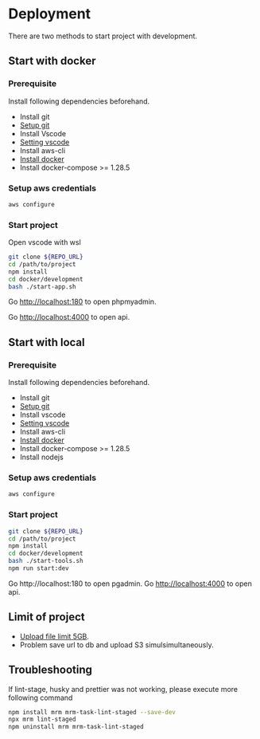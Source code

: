 # Deployment

There are two methods to start project with development.

## Start with docker

### Prerequisite

Install following dependencies beforehand.

- Install git
- [Setup git](../setup-git.md)
- Install Vscode
- [Setting vscode](../setting-vscode.md)
- Install aws-cli
- [Install docker](../install-docker.md)
- Install docker-compose >= 1.28.5

### Setup aws credentials

```bash
aws configure
```

### Start project

Open vscode with wsl

```bash
git clone ${REPO_URL}
cd /path/to/project
npm install
cd docker/development
bash ./start-app.sh
```

Go [http://localhost:180](http://localhost:180) to open phpmyadmin.

Go [http://localhost:4000](http://localhost:4000) to open api.

## Start with local

### Prerequisite

Install following dependencies beforehand.

- Install git
- [Setup git](../setup-git.md)
- Install vscode
- [Setting vscode](../setting-vscode.md)
- Install aws-cli
- [Install docker](../install-docker.md)
- Install docker-compose >= 1.28.5
- Install nodejs

### Setup aws credentials

```bash
aws configure
```

### Start project

```bash
git clone ${REPO_URL}
cd /path/to/project
npm install
cd docker/development
bash ./start-tools.sh
npm run start:dev
```

Go http://localhost:180 to open pgadmin.
Go [http://localhost:4000](http://localhost:4000) to open api.

## Limit of project

- [Upload file limit 5GB](./docs/s3-service.md).
- Problem save url to db and upload S3 simulsimultaneously.

## Troubleshooting

If lint-stage, husky and prettier was not working, please execute more following command

```bash
npm install mrm mrm-task-lint-staged --save-dev
npx mrm lint-staged
npm uninstall mrm mrm-task-lint-staged
```
